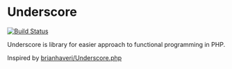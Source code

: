 Underscore
==============
[![Build Status](https://travis-ci.org/Im0rtality/Underscore.png?branch=master)](https://travis-ci.org/Im0rtality/Underscore)

Underscore is library for easier approach to functional programming in PHP.

Inspired by [brianhaveri/Underscore.php](https://github.com/brianhaveri/Underscore.php)
